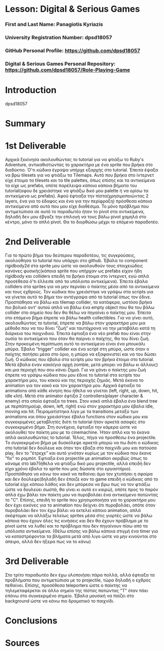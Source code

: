 # Lesson: Digital & Serious Games

### First and Last Name: Panagiotis Kyriazis
### University Registration Number: dpsd18057
### GitHub Personal Profile: https://github.com/dpsd18057
### Digital & Serious Games Personal Repository: https://github.com/dpsd18057/Role-Playing-Game

# Introduction
 dpsd18057
# Summary


# 1st Deliverable
Αρχικά ξεκίνησα ακολουθώντας το tutorial για να φτιάξω το Ruby's Adventure, αντικαθιστώντας το χαρακτήρα με ένα sprite που βρήκα στο διαδύκτιο. Ό'τι κώδικα έγραψα υπήρχε εξαρχής στο tutorial. Έπειτα έψαξα να βρώ tilesets για να φτιάξω τα Tilemaps. Αυτό που βρήκα στο ίντερνετ είχε έτοιμα τα tilesets και τα tile palettes, όπως επίσης και τα αντικείμενα τα είχε ως prefabs, οπότε παρέλειψα κάποια κάποια βήματα του tutorial(αφου δε χρειάστηκε να φτιάξω δικό μου palette ή να ορίσω τα αντικείμενα ως prefabs). Αφού έφτιαξα την πίστα(χρησιμοποιώντας 2 layers, ένα για το έδαφος και ένα για την περίφραξη) πρόσθεσα κάποια αντικείμενα από αυτά που μου είχε διαθέσιμα. Το μόνο πρόβλημα που αντιμετώπισα σε αυτό το παραδωτέο ήταν το pivot στα αντικείμενα, δηλαδή δεν μου έβγαζε την επιλογή να τους βάλω pivot χαμηλά στο κέντρο, μόνο το απλό pivot. Θα το διορθώσω μέχρι το επόμενο παραδοτέο.

# 2nd Deliverable
Για το πρώτο βήμα του δεύτερου παραδοτέου, τις συγκρούσεις, ακολούθησα το tutorial που υπάρχει στο github. Έβαλα το component rigidbody2d στα sprite μου ώστε να ακολουθούν τους στοιχειώδεις κανόνες φυσικής(κάποια sprite που υπήρχαν ως prefabs είχαν ήδη rigidbody και colliders επειδή τα βρήκα έτοιμα στο ίντερνετ, εγώ απλά προσέθεσα ό'τι έλλειπε από τα υπόλοιπα αντικείμενα). Έπειτα έβαλα colliders στα sprites για να μην περνάει ο παίκτης μέσα από τα αντικείμενα και τους εχθρούς. Τον κώδικα που χρειάστηκε να γράψω στα scripts για να γίνεται αυτό το βήμα τον αντέγραψα από το tutorial όπως τον έδινε. Προσπάθησα να βάλω και tilemap collider, τα κατάφερα, ωστόσο βρήκα πιο βολικό αντ' αυτού απλά να βάλω ένα empty object που θα του βάλω collider στο σημείο που δεν θα θέλω να πηγαίνει ο παίκτης μου. Έπειτα στο επόμενο βήμα έπρεπε να βάλω health collectibles. Για να γίνει αυτό, ακολουθώντας το tutorial, έπρεπε να βάλω στον χαρακτήρα μου μια μέθοδο που να του δίνει "ζωή" και ταυτόχρονα να την μεταβάλει κατά τη διάρκεια του παιχνιδιού. Έπειτα έφτιαξα ένα νέο prefab που είναι στην ουσία το αντικείμενο που όταν θα παίρνει ο παίχτης, θα του δίνει ζωή. Στην προκειμένη περίπτωση αυτό το αντικείμενο είναι ένα μπουκάλι μπύρα. Έβαλα "trigger" collider και ένα script στη μπύρα, ώστε όταν ο παίχτης πατήσει μέσα στο όριο, η μπύρα να εξαφανιστεί και να του δώσει ζωή. Ο κώδικας που έβαλα στα scripts μου τον βρήκα έτοιμο στο tutorial. Μετά έβαλα έναν κακό(για αρχή zombie, μετά μπορει να βάλω κι άλλους) και μια περιοχή που σου κάνει ζημιά. Για να χάνει ο παίκτης μου ζωή έπρεπε να γράψω κώδικα που μου έδινε το tutorial στα scripts του χαρακτήρα μου, του κακού και της περιοχής ζημιάς. Μετά έκανα το animation για τον κακό και τον χαρακτήρα μου. Αρχικά έφτιαξα τα animations από κάθε κίνηση που ήθελα να γίνεται (left, right, up, down, hit, idle κλπ). Μετά στο animator έφτιξα 2 controllers(player character & enemy) στα οποία έφτιαξα τα trees. Στον κακό απλά έβαλα ένα blend tree με περπάτημα(up, down, left, right) ενώ στον χαρακτήρα μου έβαλα idle, moving και hit. Πειραματίστηκα λίγο με τα transitions μεταξύ των animations και όπου χρειάστηκε έβαλα functions στον κώδικα μου και συγκεκριμένες μεταβλητές διότι το tutorial ήταν αρκετά ασαφές στο συγκεκριμένο βήμα. Στη συνέχεια, έφτιαξα την κάμερα ώστε να ακολουθεί τον παίκτη μου με το cinemachine. Ήταν απλό και το έκανα απλά ακολουθώντας το tutorial. Τέλος, πήγα να προσθέσω ένα projectile. Το συγκεκριμένο βήμα με δυσκόλεψε αρκετά μπορώ να πω διότι ο κώδικας στο tutorial δεν δούλευε και όταν τον έβαζα στο παιχνίδι μου και πατούσα play, δεν το "έτρεχε" και αυτό γινόταν κυρίως με τον κώδικα που έκανε "fix" το ρομπότ. Έφτιαξα ένα projectile με animation ακριβώς όπως το κάναμε στο lab7(ήθελα να φτιάξω δικό μου projectile, αλλά επειδή δεν είχα χρόνο έβαλα το sprite που μας δώσατε στο εργαστήριο). Προσπάθησα να κάνω τον κακό να πεθαίνει άμα τον χτυπήσει η σφαίρα και δεν δούλεψε(δηλαδή δεν έπαιζε καν το game επειδή ο κώδικας από το tutorial είχε κάποιο λάθος και δεν μπόρεσα να βρω πως να τον φτιάξω ώστε να δουλεύει σωστά, θα γίνει κι αυτό εν καιρώ),  οπότε προς το παρόν απλά έχω βάλει τον παίκτη μου να πυροβολάει ένα αντικείμενο πατώντας το "C". Eπίσης, επειδή το sprite που χρησιμοποιήσα για το χαρακτήρα μου δεν έχει εικόνες για το animation που δείχνει ότι πυροβολάει, οπότε όταν πυροβολάει δεν τον έχω βάλει να εκτελεί κάποιο animation, απλά σκέφτομαι να αλλάξω τελείως sprites μέσα στις γιορτές ώστε να βάλω κάποια που έχουν όλες τις κινήσεις και δεν θα έχουν πρόβλημα με το pivot ώστε να λυθεί και το πρόβλημα που δεν πηγαίνουν πίσω από τα υπόλοιπα αντικείμενα.
(Θέλω επίσης να βάλω κάποια στιγμή ένα timer για να καταστρέφονται τα βλήματα μετά από λιγο ώστε να μην κινούνται στο άπειρο, αλλά δεν ήξερα πως να το κάνω)

# 3rd Deliverable 
Στο τρίτο παραδωτέο δεν έχω υλοποιήσει πάρα πολλά, αλλά έφτιαξα τα προβλήματα που αντιμετώπισα με το projectile, τώρα δηλαδή ο εχθρός πεθαίνει. Επίσης, προσέθεσα teleporters ώστε ο παίκτης να τηλεμεταφέρεται σε άλλο σημείο της πίστας πατώντας "Τ" όταν πάει επάνω στο συγκεκριμένο σημείο. Έβαλα μουσική να παίζει στο background ώστε να κάνω πιο δραματικό το παιχνίδι. 

# Conclusions


# Sources
